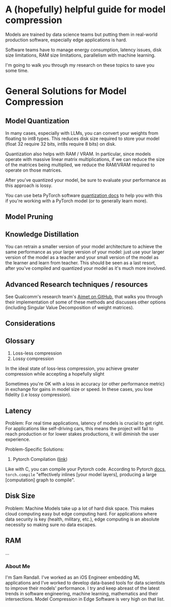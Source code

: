 
# A (hopefully) helpful guide for model compression



Models are trained by data science teams but putting them in real-world production software, especially edge applications is hard.

Software teams have to manage energy consumption, latency issues, disk size limitations, RAM size limitations, parallelism with machine learning.

I'm going to walk you through my research on these topics to save you some time. 


# General Solutions for Model Compression

## Model Quantization

In many cases, especially with LLMs, you can convert your weights from floating to int8 types. This reduces disk size required to store your model (float 32 require 32 bits, int8s require 8 bits) on disk. 

Quantization also helps with RAM / VRAM. In particular, since models operate with massive linear matrix multiplications, if we can reduce the size of the matrices being multiplied, we reduce the RAM/VRAM required to operate on those matrices.

After you've quantized your model, be sure to evaluate your performance as this approach is lossy.

You can use beta PyTorch software <a href="https://pytorch.org/docs/main/quantization.html" target="_blank">quantization docs</a> to help you with this if you're working with a PyTorch model (or to generally learn more).

## Model Pruning

## Knowledge Distillation

You can retrain a smaller version of your model architecture to achieve the same performance as your large version of your model: just use your larger version of the model as a teacher and your small version of the model as the learner and learn from teacher. This should be seen as a last resort, after you've compiled and quantized your model as it's much more involved. 

## Advanced Research techniques / resources

See Qualcomm's research team's [Aimet on GitHub](https://github.com/quic/aimet), that walks you through their implementation of some of these methods and discusses other options (including Singular Value Decomposition of weight matrices).


## Considerations

## Glossary

1. Loss-less compression
2. Lossy compression

In the ideal state of loss-less compression, you achieve greater compression while accepting a hopefully slight 

Sometimes you're OK with a loss in accuracy (or other performance metric) in exchange for gains in model size or speed. In these cases, you lose fidelity (i.e lossy compression). 

## Latency

Problem: For real time applications, latency of models is crucial to get right. For applications like self-driving cars, this means the project will fail to reach production or for lower stakes productions, it will diminish the user experience.

Problem-Specific Solutions:
1. Pytorch Compilation 
(<a href="https://pytorch.org/docs/stable/generated/torch.compile.html" target="_blank">link</a>)
    
Like with C, you can compile your Pytorch code. According to Pytorch <a href="https://pytorch.org/tutorials/recipes/regional_compilation.html" target="_blank">docs</a>, `torch.compile` "effectively inlines [your model layers], producing a large [computation] graph to compile". 
## Disk Size

Problem: Machine Models take up a lot of hard disk space. This makes cloud computing easy but edge computing hard. For applications where data security is key (health, military, etc.), edge computing is an absolute necessity so making sure no data escapes.

## RAM

...

### About Me

I'm Sam Randall. I've worked as an iOS Engineer embedding ML applications and I've worked to develop data-based tools for data scientists to improve their models' performance. I try and keep abreast of the latest trends in software engineering, machine learning, mathematics and their intersections. Model Compression in Edge Software is very high on that list.